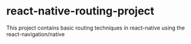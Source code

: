 # react-native-routing-project
This project contains basic routing techniques in react-native using the react-navigation/native 

